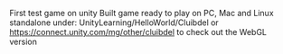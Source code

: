 First test game on unity
Built game ready to play on PC, Mac and Linux standalone under:
UnityLearning/HelloWorld/Cluibdel
or
https://connect.unity.com/mg/other/cluibdel
to check out the WebGL version
